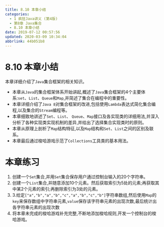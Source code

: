 ```yaml
---
title: 8.10 本章小结
categories: 
  - 1 疯狂Java讲义 (第4版)
  - 第8章 Java集合
  - 8.10 本章小结
date: 2019-07-12 00:57:56
updated: 2020-03-09 10:34:04
abbrlink: 44b051b8
---
```

# 8.10 本章小结
本章详细介绍了`Java`集合框架的相关知识。
- 本章从`Java`的集合框架体系开始讲起,概述了`Java`集合框架的4个主要体系:`set`、`List`、`Queue`和`Map`,并简述了集合在编程中的重要性。
- 本章详细介绍了`Java 8`对集合框架的改进,包括使用`Lambda`表达式简化集合编程,以及集合的`Stream`编程等。
- 本章细致地讲述了`Set`、`List`、 `Queue`、`Map`接口及各实现类的详细用法,并深入分析了各种实现类实现机制的差异,并给出了选择集合实现类时的原则。
- 本章从原理上剖析了`Map`结构特征,以及`Map`结构和`Set`、`List`之间的区别及联系。
- 本章最后通过梭哈游戏示范了`Collections`工具类的基本用法。

# 本章练习
1. 创建一个`Set`集合,并用`Set`集合保存用户通过控制台输入的20个字符串。
2. 创建一个`List`集合,并随意添加10个元素。然后获取索引为5处的元素;再获取其中某2个元素的索引;再删除索引为3处的元素。
3. 3.给定`["a","b","a","b","c","a","b","c","b"]`字符串数组,然后使用`Map`的`key`来保存数组中字符串元素,`value`保存该字符串元素的出现次数,最后统计出各字符串元素的出现次数
4. 将本章未完成的梭哈游戏补充完整,不断地添加梭哈规则,开发一个控制台的梭哈游戏。
